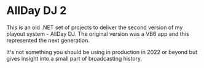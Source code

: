 # AllDay DJ 2

This is an old .NET set of projects to deliver the second version of my playout system - AllDay DJ. The original version was a VB6 app and this represented the next generation.

It's not something you should be using in production in 2022 or beyond but gives insight into a small part of broadcasting history.